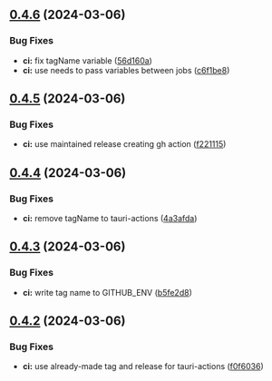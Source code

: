 ## [0.4.6](https://github.com/izyuumi/LAME/compare/v0.4.5...v0.4.6) (2024-03-06)


### Bug Fixes

* **ci:** fix tagName variable ([56d160a](https://github.com/izyuumi/LAME/commit/56d160a4870762acf45a78bdcd22fda50f650123))
* **ci:** use needs to pass variables between jobs ([c6f1be8](https://github.com/izyuumi/LAME/commit/c6f1be840aca25f9135bd284a10db5e14848da63))



## [0.4.5](https://github.com/izyuumi/LAME/compare/v0.4.4...v0.4.5) (2024-03-06)


### Bug Fixes

* **ci:** use maintained release creating gh action ([f221115](https://github.com/izyuumi/LAME/commit/f221115c4f4f474910bd896b0bf0e2c639239f2a))



## [0.4.4](https://github.com/izyuumi/LAME/compare/v0.4.3...v0.4.4) (2024-03-06)


### Bug Fixes

* **ci:** remove tagName to tauri-actions ([4a3afda](https://github.com/izyuumi/LAME/commit/4a3afda5868f162d0e97b2e317abd49cea490859))



## [0.4.3](https://github.com/izyuumi/LAME/compare/v0.4.2...v0.4.3) (2024-03-06)


### Bug Fixes

* **ci:** write tag name to GITHUB_ENV ([b5fe2d8](https://github.com/izyuumi/LAME/commit/b5fe2d89cc949b628075c9d47fecd58d2da3565d))



## [0.4.2](https://github.com/izyuumi/LAME/compare/v0.4.1...v0.4.2) (2024-03-06)


### Bug Fixes

* **ci:** use already-made tag and release for tauri-actions ([f0f6036](https://github.com/izyuumi/LAME/commit/f0f6036b40b00231849320c04dd8c916a5e9c972))



